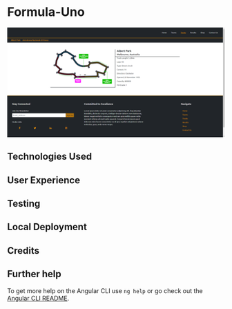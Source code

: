 # Formula-Uno

<img src="src/assets/images/screenshot.png">

## Technologies Used

<!-- This project was generated with:

- [Angular CLI](https://github.com/angular/angular-cli) version 10.1.7.
- [Bootstrap](https://getbootstrap.com/)
- [Typescript](https://www.typescriptlang.org/)
- HTML
- CSS
- [Weather api](https://openweathermap.org/api)
- [Firebase Database](https://firebase.google.com/)
- [Covid api](https://github.com/disease-sh/API)
- [Github](https://github.com/)
- [Font Awesome](https://fontawesome.com/) -->

## User Experience

## Testing

<!-- The project has been tested on various differant screens to ensure that it is a mobile friendly site. Manual site testing shows that all links are working correctly and that competition votes are being counted and recorded correctly. Information coming from the weather and covid api are updating correctly.

A small shadow can be observed on the right side of the images on the home page when the focused in images are compressing back to their original size but this disappears after a second. -->

## Local Deployment

<!-- If you wish to copy the project follow these steps:


- Click on the green Code button.
- To clone the repo using http copy the provided address.
- Open a git bash terminal.
- Navigate to a folder which will hold the cloned project.
- Type: git clone `copied address` and press enter.
- Open the project in your editor.
- Run `npm install` to include dependencies.
- Run the development server with `ng serve`.
- Get new api keys for the news section. -->

## Credits

<!-- - [Oraclefrontovik](https://oraclefrontovik.com/2020/04/19/openweathermap-two-useful-conversions-for-wind-data/) for help implementing a compass direction pipe.
- [Max Schwarzmuller](https://academind.com/) for help with the authentication service.
- [Stack Overflow](https://stackoverflow.com/) the solution to a lot of questions. -->

## Further help

To get more help on the Angular CLI use `ng help` or go check out the [Angular CLI README](https://github.com/angular/angular-cli/blob/master/README.md).
